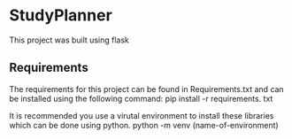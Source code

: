 # StudyPlanner
This project was built using flask

## Requirements
The requirements for this project can be found in Requirements.txt and can be installed using the following command:
pip install -r requirements. txt

It is recommended you use a virutal environment to install these libraries which can be done using python.
python -m venv (name-of-environment)
